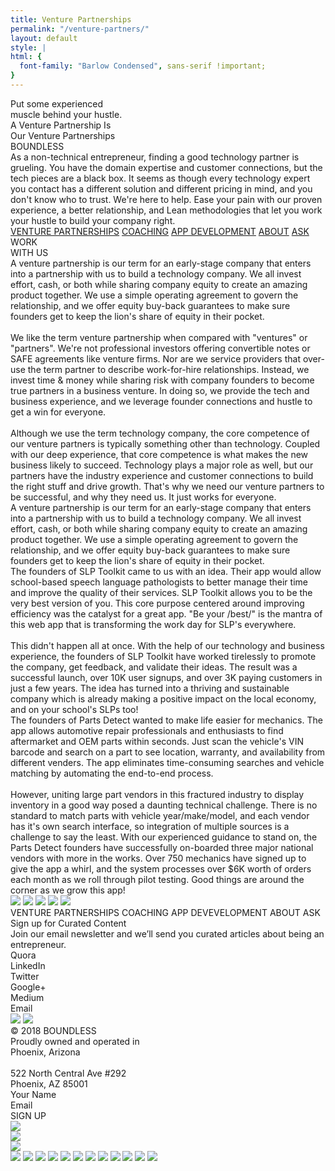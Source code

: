 ```yaml
---
title: Venture Partnerships
permalink: "/venture-partners/"
layout: default
style: |
html: {
  font-family: "Barlow Condensed", sans-serif !important;
}
---
```


<div class="venturepartnershippg">
<div style="position:relative; margin:auto;">
<div class="rectangle"></div>
<div class="rectangle1"></div>
<div class="rectanglecopy"></div>
<div class="putsomeexperienced">
Put some experienced<br />muscle behind your hustle.
</div>
<div class="aventurepartnershi">A Venture Partnership Is</div>
<div class="ourventurepartners">Our Venture Partnerships</div>
<div class="boundless">BOUNDLESS</div>
<div class="asanontechnicale">
As a non-technical entrepreneur, finding a good technology partner is
grueling. You have the domain expertise and customer connections, but the
tech pieces are a black box. It seems as though every technology expert
you contact has a different solution and different pricing in mind, and
you don't know who to trust. We're here to help. Ease your pain with our
proven experience, a better relationship, and Lean methodologies that let
you work your hustle to build your company right.
</div>
<div class="venturepartnerships1">
<a href="/venture-partners">VENTURE PARTNERSHIPS</a>
<a href="/coaching">COACHING</a>
<a href="/development">APP DEVELOPMENT</a>
<a href="/#wevebeenbuilding">ABOUT</a> <a href="/#askboundlesscopy">ASK</a>
</div>
<div class="rectanglecopy3"></div>
<div class="workwithus">WORK<br />WITH US</div>
<div class="aventurepartnershi1">
A venture partnership is our term for an early-stage company that enters
into a partnership with us to build a technology company. We all invest
effort, cash, or both while sharing company equity to create an amazing
product together. We use a simple operating agreement to govern the
relationship, and we offer equity buy-back guarantees to make sure
founders get to keep the lion's share of equity in their pocket.<br /><br />We
like the term venture partnership when compared with "ventures" or
"partners". We're not professional investors offering convertible notes or
SAFE agreements like venture firms. Nor are we service providers that
over-use the term partner to describe work-for-hire relationships.
Instead, we invest time &amp; money while sharing risk with company
founders to become true partners in a business venture. In doing so, we
provide the tech and business experience, and we leverage founder
connections and hustle to get a win for everyone.<br /><br />Although we
use the term technology company, the core competence of our venture
partners is typically something other than technology. Coupled with our
deep experience, that core competence is what makes the new business
likely to succeed. Technology plays a major role as well, but our partners
have the industry experience and customer connections to build the right
stuff and drive growth. That's why we need our venture partners to be
successful, and why they need us. It just works for everyone.
</div>
<div class="aventurepartnershi2">
A venture partnership is our term for an early-stage company that enters
into a partnership with us to build a technology company. We all invest
effort, cash, or both while sharing company equity to create an amazing
product together. We use a simple operating agreement to govern the
relationship, and we offer equity buy-back guarantees to make sure
founders get to keep the lion's share of equity in their pocket.
</div>
<div class="thefoundersofslp">
The founders of SLP Toolkit came to us with an idea. Their app would allow
school-based speech language pathologists to better manage their time and
improve the quality of their services. SLP Toolkit allows you to be the
very best version of you. This core purpose centered around improving
efficiency was the catalyst for a great app. "Be your /best/" is the
mantra of this web app that is transforming the work day for SLP's
everywhere.<br /><br />This didn't happen all at once. With the help of
our technology and business experience, the founders of SLP Toolkit have
worked tirelessly to promote the company, get feedback, and validate their
ideas. The result was a successful launch, over 10K user signups, and over
3K paying customers in just a few years. The idea has turned into a
thriving and sustainable company which is already making a positive impact
on the local economy, and on your school's SLPs too!
</div>
<div class="thefoundersofpart">
The founders of Parts Detect wanted to make life easier for mechanics. The
app allows automotive repair professionals and enthusiasts to find
aftermarket and OEM parts within seconds. Just scan the vehicle's VIN
barcode and search on a part to see location, warranty, and availability
from different venders. The app eliminates time-consuming searches and
vehicle matching by automating the end-to-end process.<br /><br />However,
uniting large part vendors in this fractured industry to display inventory
in a good way posed a daunting technical challenge. There is no standard
to match parts with vehicle year/make/model, and each vendor has it's own
search interface, so integration of multiple sources is a challenge to say
the least. With our experienced guidance to stand on, the Parts Detect
founders have successfully on-boarded three major national vendors with
more in the works. Over 750 mechanics have signed up to give the app a
whirl, and the system processes over $6K worth of orders each month as we
roll through pilot testing. Good things are around the corner as we grow
this app!
</div>
<img src="../img/venture-partnerships-line-copy-6.png" class="linecopy5" />
<img src="../img/venture-partnerships-line-copy-6.png" class="linecopy8" />
<img src="../img/venture-partnerships-bitmap.png" class="bitmap" />
<img src="../img/venture-partnerships-line-copy-7@2x.png" class="linecopy7" />
<img src="../img/venture-partnerships-line-copy-6.png" class="linecopy6" />
<div class="venturepartnershipscopy2">
VENTURE PARTNERSHIPS COACHING APP DEVEVELOPMENT ABOUT ASK
</div>
<div class="signupforcuratedcopy">Sign up for Curated Content</div>
<div class="joinouremailnewslcopy">
Join our email newsletter and we’ll send you curated articles about being
an entrepreneur.
</div>
<div class="quoralinkedintwittcopy2">
Quora<br />LinkedIn<br />Twitter<br />Google+<br />Medium<br />Email
</div>
<img src="../img/coaching-rectangle-copy-7@2x.png" class="rectanglecopy7"
/>
<img src="../img/home-rectangle-copy-6.png" class="rectanglecopy8"
/>
<div class="a2512018boundlessprocopy2">
© 2018 BOUNDLESS<br />Proudly owned and operated in<br />Phoenix,
Arizona<br /><br />522 North Central Ave #292<br />Phoenix, AZ 85001
</div>
<div class="yournamecopy2">Your Name</div>
<div class="emailcopy2">Email</div>
<div class="groupcopy2">
<div class="rectanglecopy31"></div>
<div class="signup">SIGN UP</div>
</div>
<div class="group33">
<img src="../img/venture-partnerships-fill-1@2x.png" class="fill1"/>
<div class="group5">
<img src="../img/venture-partnerships-group-5@2x.png" class="group51" />
</div>
  <div class="group8">
<img
 src="../img/venture-partnerships-group-8@2x.png" class="group81" />
  </div>
  <img src="../img/venture-partnerships-fill-9@2x.png" class="fill9" />
  <img src="../img/venture-partnerships-fill-11@2x.png" class="fill11" />
  <img src="../img/venture-partnerships-fill-13@2x.png" class="fill13" />
  <img src="../img/venture-partnerships-fill-15@2x.png" class="fill15" />
  <img src="../img/venture-partnerships-fill-17@2x.png" class="fill17" />
  <img src="../img/venture-partnerships-fill-19@2x.png" class="fill19" />
  <img src="../img/venture-partnerships-fill-21@2x.png" class="fill21" />
  <img src="../img/venture-partnerships-fill-23@2x.png" class="fill23" />
  <img src="../img/venture-partnerships-fill-25@2x.png" class="fill25" />
  <img src="../img/venture-partnerships-fill-27@2x.png" class="fill27" />
  <img src="../img/venture-partnerships-fill-29@2x.png" class="fill29" />
  <img src="../img/venture-partnerships-fill-31@2x.png" class="fill31"/>
</div>
</div>
</div>
